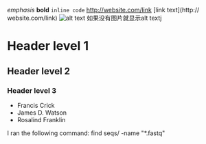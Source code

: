 *emphasis*
**bold**
`inline code`
<http://website.com/link>
[link text](http:// website.com/link)
![alt text](path/to/figure.png) 如果没有图片就显示alt textj
# Header level 1
## Header level 2
### Header level 3
- Francis Crick
- James D. Watson
- Rosalind Franklin

I ran the following command:
find seqs/ -name "*.fastq"